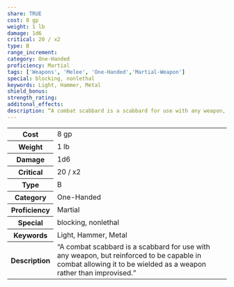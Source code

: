 ```yaml
---
share: TRUE
cost: 8 gp
weight: 1 lb
damage: 1d6
critical: 20 / x2
type: B
range_increment:
category: One-Handed
proficiency: Martial
tags: ['Weapons', 'Melee', 'One-Handed','Martial-Weapon']
special: blocking, nonlethal
keywords: Light, Hammer, Metal
shield_bonus: 
strength_rating: 
additonal_effects: 
description: “A combat scabbard is a scabbard for use with any weapon, but reinforced to be capable in combat allowing it to be wielded as a weapon rather than improvised.”
---
```

<p><span style="overflow-x: auto;"><table><tbody><tr><th>Cost</th><td>8 gp</td></tr><tr><th>Weight</th><td>1 lb</td></tr><tr><th>Damage</th><td>1d6</td></tr><tr><th>Critical</th><td>20 / x2</td></tr><tr><th>Type</th><td>B</td></tr><tr><th>Category</th><td>One-Handed</td></tr><tr><th>Proficiency</th><td>Martial</td></tr><tr><th>Special</th><td>blocking, nonlethal</td></tr><tr><th>Keywords</th><td>Light, Hammer, Metal</td></tr><tr><th>Description</th><td>“A combat scabbard is a scabbard for use with any weapon, but reinforced to be capable in combat allowing it to be wielded as a weapon rather than improvised.”</td></tr></tbody></table></span></p>